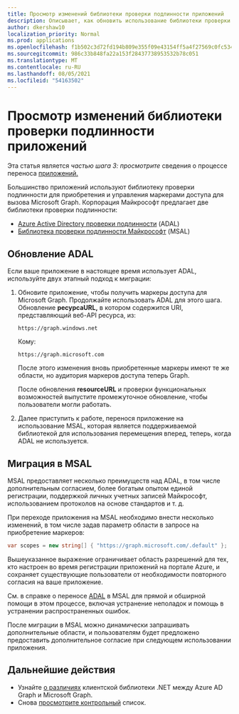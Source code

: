 ```yaml
---
title: Просмотр изменений библиотеки проверки подлинности приложений
description: Описывает, как обновить использование библиотеки проверки подлинности для переноса приложения из приложений API Azure Active Directory (Azure AD) в API Microsoft Graph API.
author: dkershaw10
localization_priority: Normal
ms.prod: applications
ms.openlocfilehash: f1b502c3d72fd194b809e355f09e43154ff5a4f27569c0fc534fcbfc55f11123
ms.sourcegitcommit: 986c33b848fa22a153f28437738953532b78c051
ms.translationtype: MT
ms.contentlocale: ru-RU
ms.lasthandoff: 08/05/2021
ms.locfileid: "54163502"
---
```

# <a name="review-app-authentication-library-changes"></a>Просмотр изменений библиотеки проверки подлинности приложений

Эта статья является *частью шага 3: просмотрите* сведения о процессе переноса [приложений.](migrate-azure-ad-graph-planning-checklist.md)

Большинство приложений используют библиотеку проверки подлинности для приобретения и управления маркерами доступа для вызова Microsoft Graph.  Корпорация Майкрософт предлагает две библиотеки проверки подлинности:

- [Azure Active Directory проверки подлинности](/azure/active-directory/develop/active-directory-authentication-libraries) (ADAL)
- [Библиотека проверки подлинности Майкрософт](/azure/active-directory/develop/reference-v2-libraries) (MSAL)

## <a name="updating-adal"></a>Обновление ADAL

Если ваше приложение в настоящее время использует ADAL, используйте двух этапный подход к миграции:

1. Обновите приложение, чтобы получить маркеры доступа для Microsoft Graph. Продолжайте использовать ADAL для этого шага. Обновление **ресурсаURL,** в котором содержится URI, представляющий веб-API ресурса, из:

    `https://graph.windows.net`  

    Кому:  

    `https://graph.microsoft.com`

    После этого изменения вновь приобретенные маркеры имеют те же области, но аудитория маркеров доступа теперь Graph.  

    После обновления **resourceURL** и проверки функциональных возможностей выпустите промежуточное обновление, чтобы пользователи могли работать.

1.  Далее приступить к работе, перенося приложение на использование MSAL, которая является поддерживаемой библиотекой для использования перемещения вперед, теперь, когда ADAL не используется.

## <a name="migrating-to-msal"></a>Миграция в MSAL

MSAL предоставляет несколько преимуществ над ADAL, в том числе дополнительным согласием, более богатым опытом единой регистрации, поддержкой личных учетных записей Майкрософт, использованием протоколов на основе стандартов и т. д.  

При переходе приложения на MSAL необходимо внести несколько изменений, в  том числе задав параметр области в запросе на приобретение маркеров:

``` csharp
var scopes = new string[] { "https://graph.microsoft.com/.default" };
```

Вышеуказанное выражение ограничивает область разрешений для тех, кто настроен во время регистрации приложений на портале Azure, и сохраняет существующие пользователи от необходимости повторного согласия на ваше приложение.

См. в справке о переносе [ADAL](https://aka.ms/adal-net-to-msal-net) в MSAL для прямой и обширной помощи в этом процессе, включая устранение неполадок и помощь в устранении распространенных ошибок.

После миграции в MSAL можно динамически запрашивать дополнительные области, и пользователям будет предложено предоставить дополнительное согласие при следующем использовании приложения.

## <a name="next-steps"></a>Дальнейшие действия

- Узнайте [о различиях](migrate-azure-ad-graph-client-libraries.md) клиентской библиотеки .NET между Azure AD Graph и Microsoft Graph.
- Снова [просмотрите контрольный](migrate-azure-ad-graph-planning-checklist.md) список.